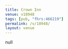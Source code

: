 ```yaml
---
title: Crown Inn
venue: v18948
tags: [pub, "fhrs:466219"]
permalink: /v/18948/
layout: venue
---
```

null